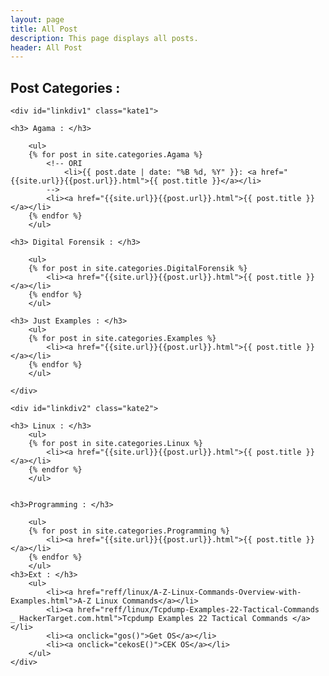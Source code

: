 ```yaml
---
layout: page
title: All Post
description: This page displays all posts.
header: All Post
---
```


## Post Categories : 

<div class="wrapper" markdown="0">

	<div id="linkdiv1" class="kate1">

	<h3> Agama : </h3>

		<ul>
		{% for post in site.categories.Agama %}
			<!-- ORI 
				<li>{{ post.date | date: "%B %d, %Y" }}: <a href="{{site.url}}{{post.url}}.html">{{ post.title }}</a></li>
			-->
			<li><a href="{{site.url}}{{post.url}}.html">{{ post.title }}</a></li>
		{% endfor %}
		</ul>

	<h3> Digital Forensik : </h3>

		<ul>
		{% for post in site.categories.DigitalForensik %}
			<li><a href="{{site.url}}{{post.url}}.html">{{ post.title }}</a></li>
		{% endfor %}
		</ul>

	<h3> Just Examples : </h3>
		<ul>
		{% for post in site.categories.Examples %}
			<li><a href="{{site.url}}{{post.url}}.html">{{ post.title }}</a></li>
		{% endfor %}
		</ul>

	</div>

<!-- ================ -->
	<div id="linkdiv2" class="kate2">

	<h3> Linux : </h3>
		<ul>
		{% for post in site.categories.Linux %}
			<li><a href="{{site.url}}{{post.url}}.html">{{ post.title }}</a></li>
		{% endfor %}
		</ul>


	<h3>Programming : </h3>

		<ul>
		{% for post in site.categories.Programming %}
			<li><a href="{{site.url}}{{post.url}}.html">{{ post.title }}</a></li>
		{% endfor %}
		</ul>
	<h3>Ext : </h3>
		<ul>
			<li><a href="reff/linux/A-Z-Linux-Commands-Overview-with-Examples.html">A-Z Linux Commands</a></li>
			<li><a href="reff/linux/Tcpdump-Examples-22-Tactical-Commands _ HackerTarget.com.html">Tcpdump Examples 22 Tactical Commands </a></li>
			<li><a onclick="gos()">Get OS</a></li>
			<li><a onclick="cekosE()">CEK OS</a></li>
		</ul>
	</div>
</div>

